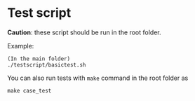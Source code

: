 # Test script

**Caution**: these script should be run in the root folder.

Example:

```
(In the main folder)
./testscript/basictest.sh
```

You can also run tests with `make` command in the root folder as

```
make case_test
```

